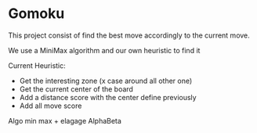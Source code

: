 # Gomoku

This project consist of find the best move accordingly to the current move.

We use a MiniMax algorithm and our own heuristic to find it

Current Heuristic:
  - Get the interesting zone (x case around all other one)
  - Get the current center of the board
  - Add a distance score with the center define previously
  - Add all move score

Algo min max + elagage AlphaBeta

